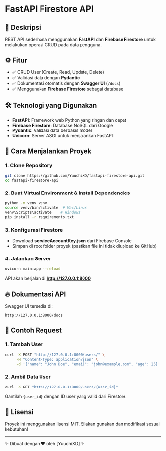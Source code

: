 # FastAPI Firestore API

## 📌 Deskripsi
REST API sederhana menggunakan **FastAPI** dan **Firebase Firestore** untuk melakukan operasi CRUD pada data pengguna.

## ⚙️ Fitur
- ✅ CRUD User (Create, Read, Update, Delete)
- ✅ Validasi data dengan **Pydantic**
- ✅ Dokumentasi otomatis dengan **Swagger UI** (`/docs`)
- ✅ Menggunakan **Firebase Firestore** sebagai database

## 🛠 Teknologi yang Digunakan
- **FastAPI**: Framework web Python yang ringan dan cepat
- **Firebase Firestore**: Database NoSQL dari Google
- **Pydantic**: Validasi data berbasis model
- **Uvicorn**: Server ASGI untuk menjalankan FastAPI

## 🚀 Cara Menjalankan Proyek

### 1. Clone Repository
```bash
git clone https://github.com/YuuchiXD/fastapi-firestore-api.git
cd fastapi-firestore-api
```

### 2. Buat Virtual Environment & Install Dependencies
```bash
python -m venv venv
source venv/bin/activate  # Mac/Linux
venv\Scripts\activate    # Windows
pip install -r requirements.txt
```

### 3. Konfigurasi Firestore
- Download **serviceAccountKey.json** dari Firebase Console
- Simpan di root folder proyek (pastikan file ini tidak diupload ke GitHub)

### 4. Jalankan Server
```bash
uvicorn main:app --reload
```
API akan berjalan di **http://127.0.0.1:8000**

## 🔥 Dokumentasi API
Swagger UI tersedia di:
```
http://127.0.0.1:8000/docs
```

## 📌 Contoh Request
### **1. Tambah User**
```bash
curl -X POST "http://127.0.0.1:8000/users/" \
     -H "Content-Type: application/json" \
     -d '{"name": "John Doe", "email": "john@example.com", "age": 25}'
```

### **2. Ambil Data User**
```bash
curl -X GET "http://127.0.0.1:8000/users/{user_id}"
```

Gantilah `{user_id}` dengan ID user yang valid dari Firestore.

## 📜 Lisensi
Proyek ini menggunakan lisensi MIT. Silakan gunakan dan modifikasi sesuai kebutuhan!

---
✨ Dibuat dengan ❤️ oleh [YuuchiXD] ✨